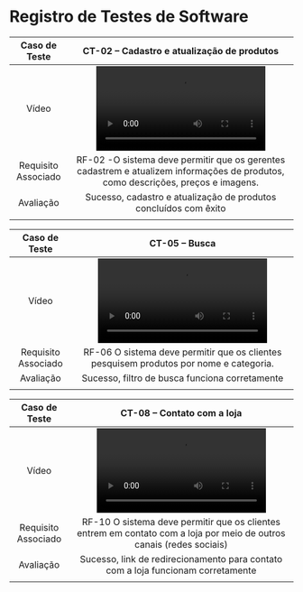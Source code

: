 # Registro de Testes de Software

| **Caso de Teste** 	| **CT-02 – Cadastro e atualização de produtos** 	|
|:---:	|:---:	|
| Vídeo | <video src="https://user-images.githubusercontent.com/70116762/236707450-673c1f0f-8740-4c6f-9fd6-3691ff4f6c31.mp4"> |
|	Requisito Associado 	| RF-02 -O sistema deve permitir que os gerentes cadastrem e atualizem informações de produtos, como descrições, preços e imagens. |
| Avaliação 	| Sucesso, cadastro e atualização de produtos concluídos com êxito |
|  	|  	|


| **Caso de Teste** 	| **CT-05 – Busca** 	|
|:---:	|:---:	|
| Vídeo | <video src="https://user-images.githubusercontent.com/70116762/236707522-b5cbf27c-d160-4994-a4d5-b505b19b3346.mp4"> |
|	Requisito Associado 	| RF-06 O sistema deve permitir que os clientes pesquisem produtos por nome e categoria. |
| Avaliação 	| Sucesso, filtro de busca funciona corretamente |
|  	|  	|





| **Caso de Teste** 	| **CT-08 – Contato com a loja** 	|
|:---:	|:---:	|
| Vídeo | <video src="https://user-images.githubusercontent.com/70116762/236707523-e13e42ea-d6fd-4d73-ae4c-6d082ab4686c.mp4"> |
|	Requisito Associado 	| RF-10 O sistema deve permitir que os clientes entrem em contato com a loja por meio de outros canais (redes sociais) |
| Avaliação | Sucesso, link de redirecionamento para contato com a loja funcionam corretamente |
|  	|  	|


